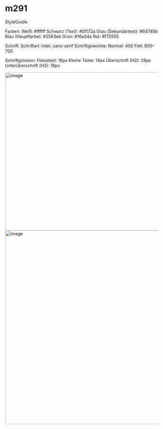 # m291

StyleGuide:

Farben:
Weiß: #ffffff
Schwarz (Text): #0f172a
Grau (Sekundärtext): #64748b
Blau (Hauptfarbe): #2563eb
Grün: #16a34a
Rot: #f75555

Schrift:
Schriftart: Inter, sans-serif
Schriftgewichte:     Normal: 400    Fett: 600–700

Schriftgrössen:
Fliesstext: 16px
Kleine Texte: 14px
Überschrift (H2): 28px
Unterüberschrift (H3): 18px

<img width="1455" height="522" alt="image" src="https://github.com/user-attachments/assets/771ab886-bc84-4566-9c0f-ae8a40e57f55" />

<img width="1485" height="639" alt="image" src="https://github.com/user-attachments/assets/2f8f0706-655b-45a4-a777-42e644e54278" />

